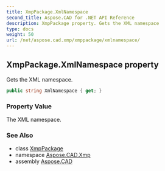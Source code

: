 ```yaml
---
title: XmpPackage.XmlNamespace
second_title: Aspose.CAD for .NET API Reference
description: XmpPackage property. Gets the XML namespace
type: docs
weight: 50
url: /net/aspose.cad.xmp/xmppackage/xmlnamespace/
---
```

## XmpPackage.XmlNamespace property

Gets the XML namespace.

```csharp
public string XmlNamespace { get; }
```

### Property Value

The XML namespace.

### See Also

* class [XmpPackage](../)
* namespace [Aspose.CAD.Xmp](../../xmppackage/)
* assembly [Aspose.CAD](../../../)


